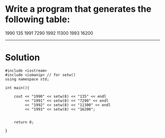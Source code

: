 # Write a program that generates the following table:

1990     135
1991    7290
1992   11300
1993   16200

---
# Solution

    #include <iostream>
    #include <iomanip> // for setw()
    using namespace std;

    int main(){

        cout << "1990" << setw(8) << "135" << endl
             << "1991" << setw(8) << "7290" << endl
             << "1992" << setw(8) << "11300" << endl
             << "1993" << setw(8) << "16200";


        return 0;

    }
